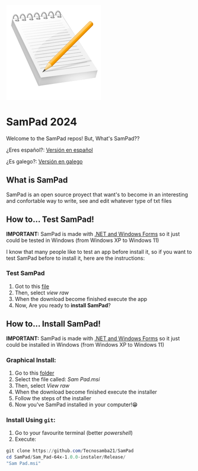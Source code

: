 ![logo](logo.png)
# SamPad 2024

Welcome to the SamPad repos! But, What's SamPad??

¿Eres español?: [Versión en español](languages/es/LÉAME.md)

¿Es galego?: [Versión en galego](languages/gal/LÉAME.md)

## What is SamPad

SamPad is an open source proyect that want's to become in an interesting and confortable way to write, see and edit whatever type of txt files

## How to... Test SamPad!

**IMPORTANT:** SamPad is made with [.NET and Windows Forms](https://learn.microsoft.com/es-es/dotnet/desktop/winforms/overview/?view=netdesktop-8.0) so it just could be tested in Windows (from Windows XP to Windows 11)

I know that many people like to test an app before install it, so if you want to test SamPad before to install it, here are the instructions:

### Test SamPad

1. Got to this [file](SamPad/bin/Release/SamPad.exe)
2. Then, select *view raw*
3. When the download become finished execute the app
4. Now, Are you ready to **install SamPad**?


## How to... Install SamPad!

**IMPORTANT:** SamPad is made with [.NET and Windows Forms](https://learn.microsoft.com/es-es/dotnet/desktop/winforms/overview/?view=netdesktop-8.0) so it just could be installed in Windows (from Windows XP to Windows 11)

### Graphical Install:

1. Go to this [folder](Sam_Pad-64x-1.0.0-instaler/Release/)
2. Select the file called: *Sam Pad.msi*
3. Then, select *View raw*
4. When the download become finished execute the installer
5. Follow the steps of the installer
6. Now you've SamPad installed in your computer!😁

### Install Using `git`:
  
1. Go to your favourite terminal (better *powershell*)
2. Execute:
~~~powershell
git clone https://github.com/Tecnosamba21/SamPad
cd SamPad/Sam_Pad-64x-1.0.0-instaler/Release/
"Sam Pad.msi"
~~~
